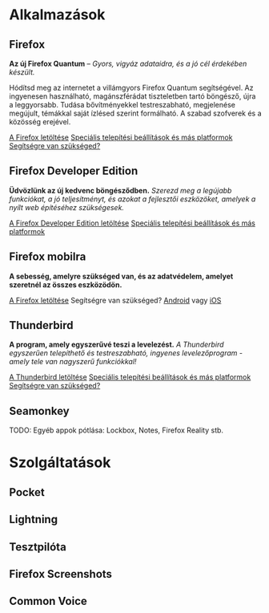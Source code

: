 # Alkalmazások

## Firefox

**Az új Firefox Quantum** – *Gyors, vigyáz adataidra, és a jó cél érdekében készült.*

Hódítsd meg az internetet a villámgyors Firefox Quantum segítségével. Az ingyenesen használható, magánszférádat tiszteletben tartó böngésző, újra a leggyorsabb. Tudása bővítményekkel testreszabható, megjelenése megújult, témákkal saját ízlésed szerint formálható. A szabad szofverek és a közösség erejével.

[A Firefox letöltése](https://www.mozilla.org/hu/firefox/)
[Speciális telepítési beállítások és más platformok](https://www.mozilla.org/hu/firefox/all/)
[Segítségre van szükséged?](https://support.mozilla.org/hu/questions/firefox)

## Firefox Developer Edition

**Üdvözlünk az új kedvenc böngésződben.** *Szerezd meg a legújabb funkciókat, a jó teljesítményt, és azokat a fejlesztői eszközöket, amelyek a nyílt web építéséhez szükségesek.*

[A Firefox Developer Edition letöltése](https://www.mozilla.org/hu/firefox/developer/)
[Speciális telepítési beállítások és más platformok](https://www.mozilla.org/hu/firefox/developer/all/)

## Firefox mobilra

**A sebesség, amelyre szükséged van, és az adatvédelem, amelyet szeretnél az összes eszközödön.**

[A Firefox letöltése](https://www.mozilla.org/hu/firefox/mobile/)
Segítségre van szükséged? [Android](https://support.mozilla.org/hu/questions/mobile) vagy [iOS](https://support.mozilla.org/hu/questions/ios)

## Thunderbird

**A program, amely egyszerűvé teszi a levelezést.** *A Thunderbird egyszerűen telepíthető és testreszabható, ingyenes levelezőprogram - amely tele van nagyszerű funkciókkal!*

[A Thunderbird letöltése](https://www.thunderbird.net/hu/)
[Speciális telepítési beállítások és más platformok](https://www.mozilla.org/hu/thunderbird/all/)
[Segítségre van szükséged?](https://support.mozilla.org/hu/questions/thunderbird)

## Seamonkey

TODO: Egyéb appok pótlása: Lockbox, Notes, Firefox Reality stb.

# Szolgáltatások

## Pocket

## Lightning

## Tesztpilóta

## Firefox Screenshots

## Common Voice